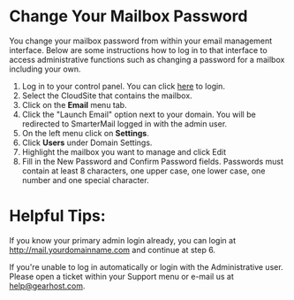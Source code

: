 # Change Your Mailbox Password
You change your mailbox password from within your email management interface. Below are some instructions how to log in to that interface to access administrative functions such as changing a password for a mailbox including your own.


1. Log in to your control panel. You can click [here](https://my.gearhost.com) to login.
2. Select the CloudSite that contains the mailbox.
3. Click on the **Email** menu tab.
4. Click the "Launch Email" option next to your domain. You will be redirected to SmarterMail logged in with the admin user.
6. On the left menu click on **Settings**.
7. Click **Users** under Domain Settings.
8. Highlight the mailbox you want to manage and click Edit
9. Fill in the New Password and Confirm Password fields. Passwords must contain at least 8 characters, one upper case, one lower case, one number and one special character.



#  Helpful Tips:



If you know your primary admin login already, you can login at http://mail.yourdomainname.com and continue at step 6.

If you're unable to log in automatically or login with the Administrative user. Please open a ticket within your Support menu or e-mail us at help@gearhost.com.